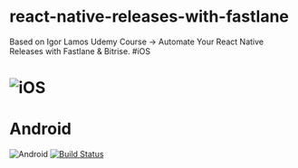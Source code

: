 # react-native-releases-with-fastlane

Based on Igor Lamos Udemy Course -> Automate Your React Native Releases with Fastlane &amp; Bitrise.
#iOS

# ![iOS](https://img.shields.io/badge/IOS--blue.svg)

# Android

![Android](https://img.shields.io/badge/Android--blue.svg)
[![Build Status](https://app.bitrise.io/app/c3941bff3df0967f/status.svg?token=rizfJKvUwtYJ-A4HljcL1g&branch=master)](https://app.bitrise.io/app/c3941bff3df0967f)
